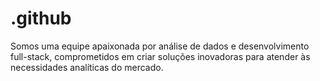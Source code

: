# .github
Somos uma equipe apaixonada por análise de dados e desenvolvimento full-stack, comprometidos em criar soluções inovadoras para atender às necessidades analíticas do mercado.
